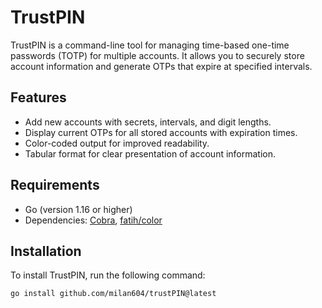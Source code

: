 # TrustPIN

TrustPIN is a command-line tool for managing time-based one-time passwords (TOTP) for multiple accounts. It allows you to securely store account information and generate OTPs that expire at specified intervals. 

## Features

- Add new accounts with secrets, intervals, and digit lengths.
- Display current OTPs for all stored accounts with expiration times.
- Color-coded output for improved readability.
- Tabular format for clear presentation of account information.

## Requirements

- Go (version 1.16 or higher)
- Dependencies: [Cobra](https://github.com/spf13/cobra), [fatih/color](https://github.com/fatih/color)

## Installation

To install TrustPIN, run the following command:

```bash
go install github.com/milan604/trustPIN@latest


